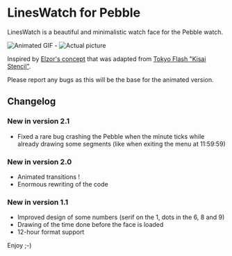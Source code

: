 # LinesWatch for Pebble
LinesWatch is a beautiful and minimalistic watch face for the Pebble watch.

![Animated GIF](http://www.mypebblefaces.com/files/5313/6622/3207/Lines3.gif) -  ![Actual picture](http://i.imgur.com/vGckS3M.jpg)

Inspired by [Elzor's concept](http://www.mypebblefaces.com/view?fID=295&aName=Elzor&pageTitle=LinesWatch&auID=6) that was adapted from [Tokyo Flash "Kisai Stencil"](http://www.tokyoflash.com/fr/watches/kisai/stencil/).

Please report any bugs as this will be the base for the animated version.

## Changelog

### New in version 2.1
* Fixed a rare bug crashing the Pebble when the minute ticks while already drawing some segments (like when exiting the menu at 11:59:59)

### New in version 2.0
* Animated transitions !
* Enormous rewriting of the code

### New in version 1.1
* Improved design of some numbers (serif on the 1, dots in the 6, 8 and 9)
* Drawing of the time done before the face is loaded
* 12-hour format support

Enjoy ;-)
